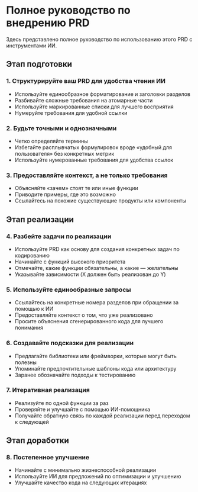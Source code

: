 
# Полное руководство по внедрению PRD 

Здесь представлено полное руководство по использованию этого PRD с инструментами ИИ.

## Этап подготовки

### 1. Структурируйте ваш PRD для удобства чтения ИИ
- Используйте единообразное форматирование и заголовки разделов
- Разбивайте сложные требования на атомарные части
- Используйте маркированные списки для лучшего восприятия
- Нумеруйте требования для удобной ссылки

### 2. Будьте точными и однозначными
- Четко определяйте термины
- Избегайте расплывчатых формулировок вроде «удобный для пользователя» без конкретных метрик
- Используйте нумерованные требования для удобства ссылок

### 3. Предоставляйте контекст, а не только требования
- Объясняйте «зачем» стоят те или иные функции
- Приводите примеры, где это возможно
- Ссылайтесь на похожие существующие продукты или компоненты

## Этап реализации

### 4. Разбейте задачи по реализации
- Используйте PRD как основу для создания конкретных задач по кодированию
- Начинайте с функций высокого приоритета
- Отмечайте, какие функции обязательны, а какие — желательны
- Указывайте зависимости (X должен быть реализован до Y)

### 5. Используйте единообразные запросы
- Ссылайтесь на конкретные номера разделов при обращении за помощью к ИИ
- Предоставляйте контекст о том, что уже реализовано
- Просите объяснения сгенерированного кода для лучшего понимания

### 6. Создавайте подсказки для реализации
- Предлагайте библиотеки или фреймворки, которые могут быть полезны
- Упоминайте предпочтительные шаблоны кода или архитектуру
- Заранее обозначайте подходы к тестированию

### 7. Итеративная реализация
- Реализуйте по одной функции за раз
- Проверяйте и улучшайте с помощью ИИ-помощника
- Получайте обратную связь по каждой реализации перед переходом к следующей

## Этап доработки

### 8. Постепенное улучшение
- Начинайте с минимально жизнеспособной реализации
- Используйте ИИ для предложений по оптимизации и улучшению
- Улучшайте качество кода на следующих итерациях
